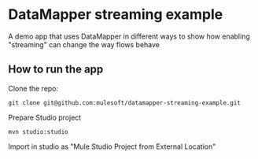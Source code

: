 # DataMapper streaming example

A demo app that uses DataMapper in different ways to show how enabling "streaming" can change the way flows behave

## How to run the app

Clone the repo:

    git clone git@github.com:mulesoft/datamapper-streaming-example.git

Prepare Studio project

    mvn studio:studio

Import in studio as "Mule Studio Project from External Location"
